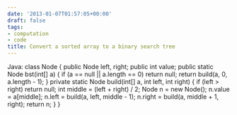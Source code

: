 ```yaml
---
date: '2013-01-07T01:57:05+00:00'
draft: false
tags:
- computation
- code
title: Convert a sorted array to a binary search tree
---
```


Java: class Node { public Node left, right; public int value; public static Node bst(int[] a) { if (a == null || a.length == 0) return null; return build(a, 0, a.length - 1); } private static Node build(int[] a, int left, int right) { if (left > right) return null; int middle = (left + right) / 2; Node n = new Node(); n.value = a[middle]; n.left = build(a, left, middle - 1); n.right = build(a, middle + 1, right); return n; } }
